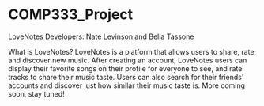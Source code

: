 # COMP333_Project

LoveNotes
Developers: Nate Levinson and Bella Tassone

What is LoveNotes?
LoveNotes is a platform that allows users to share, rate, and discover new music. After creating an account, LoveNotes users can display their favorite songs on their profile for everyone to see, and rate tracks to share their music taste. Users can also search for their friends' accounts and discover just how similar their music taste is. More coming soon, stay tuned!
